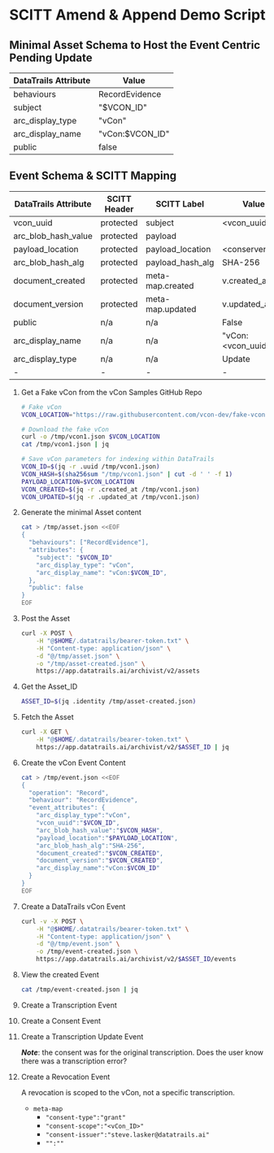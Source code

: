 # SCITT Amend & Append Demo Script

## Minimal Asset Schema to Host the Event Centric Pending Update

  | DataTrails Attribute | Value           |
  | -                    | -               |
  | behaviours           | RecordEvidence  |
  | subject              | "$VCON_ID"      |
  | arc_display_type     | "vCon"          |
  | arc_display_name     | "vCon:$VCON_ID" |
  | public               | false           |

## Event Schema & SCITT Mapping

  | DataTrails Attribute | SCITT Header | SCITT Label      | Value           |
  | -                    | -            | -                | -               |
  | vcon_uuid            | protected    | subject          | <vcon_uuid>     |
  | arc_blob_hash_value  | protected    | payload          | <vcon-hash>     |
  | payload_location     | protected    | payload_location | <conserver_url> |
  | arc_blob_hash_alg    | protected    | payload_hash_alg | SHA-256         |
  | document_created     | protected    | meta-map.created | v.created_at    |
  | document_version     | protected    | meta-map.updated | v.updated_at    |
  | public               | n/a          | n/a              | False           |
  | arc_display_name     | n/a          | n/a              | "vCon:<vcon_uuid>" |
  | arc_display_type     | n/a          | n/a              | Update          |
  | -                    | -            | -                | -               |

1. Get a Fake vCon from the vCon Samples GitHub Repo

    ```bash
    # Fake vCon
    VCON_LOCATION="https://raw.githubusercontent.com/vcon-dev/fake-vcons/main/original_brisbane_vcons/fd5e12f5-ab6d-42d4-883e-140b01d7b15b.vcon.json"

    # Download the fake vCon
    curl -o /tmp/vcon1.json $VCON_LOCATION
    cat /tmp/vcon1.json | jq

    # Save vCon parameters for indexing within DataTrails
    VCON_ID=$(jq -r .uuid /tmp/vcon1.json)
    VCON_HASH=$(sha256sum "/tmp/vcon1.json" | cut -d ' ' -f 1)
    PAYLOAD_LOCATION=$VCON_LOCATION
    VCON_CREATED=$(jq -r .created_at /tmp/vcon1.json)
    VCON_UPDATED=$(jq -r .updated_at /tmp/vcon1.json)
    ```


1. Generate the minimal Asset content

    ```bash
    cat > /tmp/asset.json <<EOF
    {
      "behaviours": ["RecordEvidence"],
      "attributes": {
        "subject": "$VCON_ID"
        "arc_display_type": "vCon",
        "arc_display_name": "vCon:$VCON_ID",
      },
      "public": false
    }
    EOF
    ```

1. Post the Asset

    ```bash
    curl -X POST \
        -H "@$HOME/.datatrails/bearer-token.txt" \
        -H "Content-type: application/json" \
        -d "@/tmp/asset.json" \
        -o "/tmp/asset-created.json" \
        https://app.datatrails.ai/archivist/v2/assets
    ```

1. Get the Asset_ID

    ```bash
    ASSET_ID=$(jq .identity /tmp/asset-created.json)
    ```

1. Fetch the Asset

    ```bash
    curl -X GET \
        -H "@$HOME/.datatrails/bearer-token.txt" \
        https://app.datatrails.ai/archivist/v2/$ASSET_ID | jq
    ```

1. Create the vCon Event Content

    ```bash
    cat > /tmp/event.json <<EOF
    {
      "operation": "Record",
      "behaviour": "RecordEvidence",
      "event_attributes": {
        "arc_display_type":"vCon",
        "vcon_uuid":"$VCON_ID",
        "arc_blob_hash_value":"$VCON_HASH",
        "payload_location":"$PAYLOAD_LOCATION",
        "arc_blob_hash_alg":"SHA-256",
        "document_created":"$VCON_CREATED",
        "document_version":"$VCON_CREATED",
        "arc_display_name":"vCon:$VCON_ID"
      }
    }
    EOF
    ```

1. Create a DataTrails vCon Event

    ```bash
    curl -v -X POST \
        -H "@$HOME/.datatrails/bearer-token.txt" \
        -H "Content-type: application/json" \
        -d "@/tmp/event.json" \
        -o /tmp/event-created.json \
        https://app.datatrails.ai/archivist/v2/$ASSET_ID/events
    ```

1. View the created Event

    ```bash
    cat /tmp/event-created.json | jq
    ```

1. Create a Transcription Event
1. Create a Consent Event
1. Create a Transcription Update Event

    _**Note**_: the consent was for the original transcription.
    Does the user know there was a transcription error? 

1. Create a Revocation Event

    A revocation is scoped to the vCon, not a specific transcription.


   - `meta-map`
     - `"consent-type":"grant"`
     - `"consent-scope":"<vCon_ID>"`
     - `"consent-issuer":"steve.lasker@datatrails.ai"`
     - `"":""`
